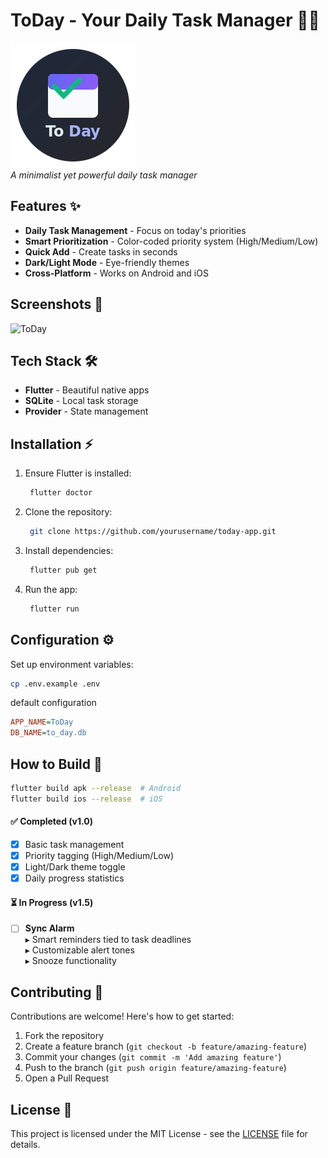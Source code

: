# ToDay - Your Daily Task Manager 📅✅

![ToDay App Logo](assets/logo.png)  
*A minimalist yet powerful daily task manager*

## Features ✨

- **Daily Task Management** - Focus on today's priorities
- **Smart Prioritization** - Color-coded priority system (High/Medium/Low)
- **Quick Add** - Create tasks in seconds
- **Dark/Light Mode** - Eye-friendly themes
- **Cross-Platform** - Works on Android and iOS

## Screenshots 📱
![ToDay](screenshots/screenrecord.gif)  

## Tech Stack 🛠️

- **Flutter** - Beautiful native apps
- **SQLite** - Local task storage
- **Provider** - State management

## Installation ⚡

1. Ensure Flutter is installed:
   ```bash
    flutter doctor
   ```

2. Clone the repository:
   ```bash
    git clone https://github.com/yourusername/today-app.git
   ```

3. Install dependencies:
   ```bash
    flutter pub get
   ```

4. Run the app:
   ```bash
    flutter run
   ```


## Configuration ⚙️
Set up environment variables:
```bash
cp .env.example .env
```
default configuration
```ini
APP_NAME=ToDay
DB_NAME=to_day.db
```

## How to Build 🚀
```bash
flutter build apk --release  # Android
flutter build ios --release  # iOS
```
#### ✅ Completed (v1.0)
- [x] Basic task management
- [x] Priority tagging (High/Medium/Low)
- [x] Light/Dark theme toggle
- [x] Daily progress statistics

#### ⏳ In Progress (v1.5)
- [ ] **Sync Alarm**  
  ▸ Smart reminders tied to task deadlines  
  ▸ Customizable alert tones  
  ▸ Snooze functionality  

<!-- ### ✨ Planned Features

#### Core Improvements
- [ ] **Cloud Sync**  
  ▸ End-to-end encrypted backup  
  ▸ Cross-device synchronization  
  ▸ Offline mode support  

- [ ] **Recurring Tasks**  
  ▸ "Repeat every X days/weeks/months"  
  ▸ Exception handling for skipped dates  
  ▸ Template tasks  

#### Platform Enhancements  
- [ ] **Widget Support**  
  ▸ iOS home screen widgets  
  ▸ Android widgets  
  ▸ Quick-add from widget  

#### Future Possibilities  
- [ ] Natural language input ("Lunch with Amy at 1pm tomorrow")  
- [ ] Location-based reminders  
- [ ] Team task sharing  
- [ ] Voice command integration -->


## Contributing 🤝
Contributions are welcome! Here's how to get started:

1. Fork the repository
2. Create a feature branch (`git checkout -b feature/amazing-feature`)
3. Commit your changes (`git commit -m 'Add amazing feature'`)
4. Push to the branch (`git push origin feature/amazing-feature`)
5. Open a Pull Request

## License 📄
This project is licensed under the MIT License - see the [LICENSE](LICENSE) file for details.

<!-- ### How to change icon
install deps:
```bash
flutter pub get flutter_launcher_icons
```
add like this:
```yml
flutter_launcher_icons:
  android: "launcher_icon"
  ios: true
  image_path: "assets/logo.png"
``` -->